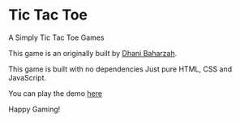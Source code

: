 # Tic Tac Toe
A Simply Tic Tac Toe Games

This game is an originally built by [Dhani Baharzah](https://instagram.com/dhanibaharzah).

This game is built with no dependencies
Just pure HTML, CSS and JavaScript.

You can play the demo [here](https://codepen.io/dhanibaharzah/full/OGYedv)

Happy Gaming!
